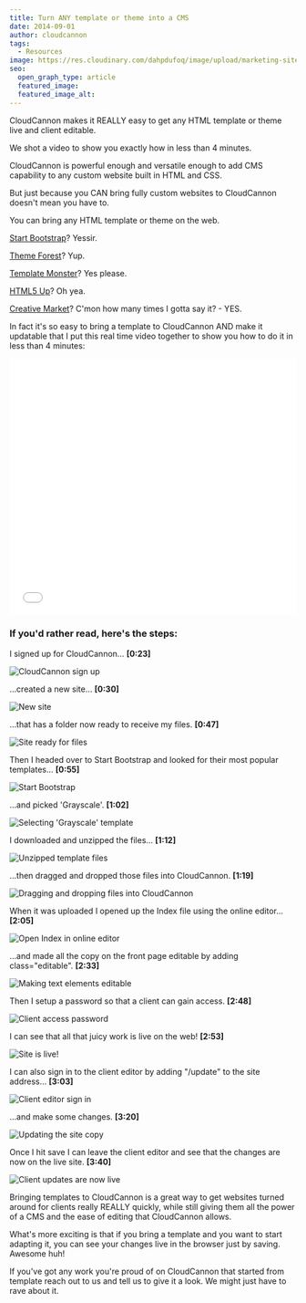 ```yaml
---
title: Turn ANY template or theme into a CMS
date: 2014-09-01
author: cloudcannon
tags:
  - Resources
image: https://res.cloudinary.com/dahpdufoq/image/upload/marketing-site/blog/uploads/blog-indutratial-printing-press.jpg
seo:
  open_graph_type: article
  featured_image:
  featured_image_alt:
---
```


CloudCannon makes it REALLY easy to get any HTML template or theme live and client editable.

We shot a video to show you exactly how in less than 4 minutes.
<!-- excerpt stop -->

CloudCannon is powerful enough and versatile enough to add CMS capability to any custom website built in HTML and CSS.

But just because you CAN bring fully custom websites to CloudCannon doesn't mean you have to.

You can bring any HTML template or theme on the web.

[Start Bootstrap](http://startbootstrap.com/)? Yessir.

[Theme Forest](http://themeforest.net/category/site-templates)? Yup.

[Template Monster](https://www.templatemonster.com/website-templates.php)? Yes please.

[HTML5 Up](https://html5up.net/)? Oh yea.

[Creative Market](https://creativemarket.com/templates/websites)? C'mon how many times I gotta say it? - YES.

In fact it's so easy to bring a template to CloudCannon AND make it updatable that I put this real time video together to show you how to do it in less than 4 minutes:

<iframe width="100%" height="450" src="//www.youtube.com/embed/8mtMXzSdnCw?rel=0" frameborder="0" allowfullscreen=""></iframe>

### If you'd rather read, here's the steps:

I signed up for CloudCannon… **\[0:23\]**

![CloudCannon sign up](https://res.cloudinary.com/dahpdufoq/image/upload/marketing-site/blog/assets/blog/template-tutorial/Templating_1.png "CloudCannon sign up")

…created a new site… **\[0:30\]**

![New site](https://res.cloudinary.com/dahpdufoq/image/upload/marketing-site/blog/assets/blog/template-tutorial/Templating_2.png "Creating a new site")

…that has a folder now ready to receive my files. **\[0:47\]**

![Site ready for files](https://res.cloudinary.com/dahpdufoq/image/upload/marketing-site/blog/assets/blog/template-tutorial/Templating_3.png "Site ready for files")

Then I headed over to Start Bootstrap and looked for their most popular templates… **\[0:55\]**

![Start Bootstrap](https://res.cloudinary.com/dahpdufoq/image/upload/marketing-site/blog/assets/blog/template-tutorial/Templating_4.png "Finding popular templates on Start Bootstrap")

…and picked 'Grayscale'. **\[1:02\]**

![Selecting 'Grayscale' template](https://res.cloudinary.com/dahpdufoq/image/upload/marketing-site/blog/assets/blog/template-tutorial/Templating_5.png "Selecting Grayscale template")

I downloaded and unzipped the files… **\[1:12\]**

![Unzipped template files](https://res.cloudinary.com/dahpdufoq/image/upload/marketing-site/blog/assets/blog/template-tutorial/Templating_6.png "Unzipped template files")

…then dragged and dropped those files into CloudCannon. **\[1:19\]**

![Dragging and dropping files into CloudCannon](https://res.cloudinary.com/dahpdufoq/image/upload/marketing-site/blog/assets/blog/template-tutorial/Templating_7.png "Dragging and dropping files into CloudCannon")

When it was uploaded I opened up the Index file using the online editor… **\[2:05\]**

![Open Index in online editor](https://res.cloudinary.com/dahpdufoq/image/upload/marketing-site/blog/assets/blog/template-tutorial/Templating_8.png "Open Index in online editor")

…and made all the copy on the front page editable by adding class="editable". **\[2:33\]**

![Making text elements editable](https://res.cloudinary.com/dahpdufoq/image/upload/marketing-site/blog/assets/blog/template-tutorial/Templating_9.png "Making text elements editable")

Then I setup a password so that a client can gain access. **\[2:48\]**

![Client access password](https://res.cloudinary.com/dahpdufoq/image/upload/marketing-site/blog/assets/blog/template-tutorial/Templating_10.png "Client access password")

I can see that all that juicy work is live on the web\! **\[2:53\]**

![Site is live!](https://res.cloudinary.com/dahpdufoq/image/upload/marketing-site/blog/assets/blog/template-tutorial/Templating_11.png "Site is live!")

I can also sign in to the client editor by adding "/update" to the site address… **\[3:03\]**

![Client editor sign in](https://res.cloudinary.com/dahpdufoq/image/upload/marketing-site/blog/assets/blog/template-tutorial/Templating_12.png "Client editor sign in")

…and make some changes. **\[3:20\]**

![Updating the site copy](https://res.cloudinary.com/dahpdufoq/image/upload/marketing-site/blog/assets/blog/template-tutorial/Templating_13.png "Updating the site copy")

Once I hit save I can leave the client editor and see that the changes are now on the live site. **\[3:40\]**

![Client updates are now live](https://res.cloudinary.com/dahpdufoq/image/upload/marketing-site/blog/assets/blog/template-tutorial/Templating_14.png "Client updates are now live")

Bringing templates to CloudCannon is a great way to get websites turned around for clients really REALLY quickly, while still giving them all the power of a CMS and the ease of editing that CloudCannon allows.

What's more exciting is that if you bring a template and you want to start adapting it, you can see your changes live in the browser just by saving. Awesome huh\!

If you've got any work you're proud of on CloudCannon that started from template reach out to us and tell us to give it a look. We might just have to rave about it.